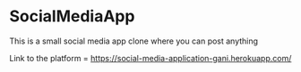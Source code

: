 # SocialMediaApp
This is a small social media app clone where you can post anything


Link to the platform = https://social-media-application-gani.herokuapp.com/
